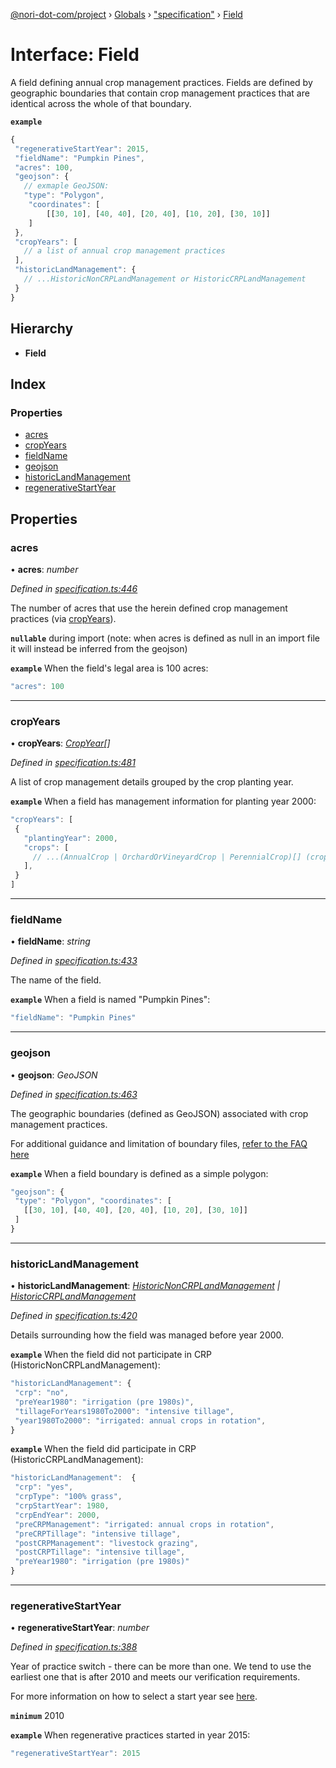 [@nori-dot-com/project](../README.md) › [Globals](../globals.md) › ["specification"](../modules/_specification_.md) › [Field](_specification_.field.md)

# Interface: Field

A field defining annual crop management practices. Fields are defined by geographic boundaries that contain crop management practices that are identical across the whole of that boundary.

**`example`** 

```js
{
 "regenerativeStartYear": 2015,
 "fieldName": "Pumpkin Pines",
 "acres": 100,
 "geojson": {
   // exmaple GeoJSON:
   "type": "Polygon",
    "coordinates": [
        [[30, 10], [40, 40], [20, 40], [10, 20], [30, 10]]
    ]
 },
 "cropYears": [
   // a list of annual crop management practices
 ],
 "historicLandManagement": {
   // ...HistoricNonCRPLandManagement or HistoricCRPLandManagement
 }
}
```

## Hierarchy

* **Field**

## Index

### Properties

* [acres](_specification_.field.md#acres)
* [cropYears](_specification_.field.md#cropyears)
* [fieldName](_specification_.field.md#fieldname)
* [geojson](_specification_.field.md#geojson)
* [historicLandManagement](_specification_.field.md#historiclandmanagement)
* [regenerativeStartYear](_specification_.field.md#regenerativestartyear)

## Properties

###  acres

• **acres**: *number*

*Defined in [specification.ts:446](https://github.com/nori-dot-eco/nori-dot-com/blob/724a4be/packages/project/src/specification.ts#L446)*

The number of acres that use the herein defined crop management practices (via [cropYears](#cropYears)).

**`nullable`** during import (note: when acres is defined as null in an import file it will instead be inferred from the geojson)

**`example`** <caption>When the field's legal area is 100 acres:</caption>

```js
"acres": 100
```

___

###  cropYears

• **cropYears**: *[CropYear](_specification_.cropyear.md)[]*

*Defined in [specification.ts:481](https://github.com/nori-dot-eco/nori-dot-com/blob/724a4be/packages/project/src/specification.ts#L481)*

A list of crop management details grouped by the crop planting year.

**`example`** <caption>When a field has management information for planting year 2000:</caption>

```js
"cropYears": [
 {
   "plantingYear": 2000,
   "crops": [
     // ...(AnnualCrop | OrchardOrVineyardCrop | PerennialCrop)[] (crops that were planted in year 2000)
   ],
 }
]
```

___

###  fieldName

• **fieldName**: *string*

*Defined in [specification.ts:433](https://github.com/nori-dot-eco/nori-dot-com/blob/724a4be/packages/project/src/specification.ts#L433)*

The name of the field.

**`example`** <caption>When a field is named "Pumpkin Pines":</caption>

```js
"fieldName": "Pumpkin Pines"
```

___

###  geojson

• **geojson**: *GeoJSON*

*Defined in [specification.ts:463](https://github.com/nori-dot-eco/nori-dot-com/blob/724a4be/packages/project/src/specification.ts#L463)*

The geographic boundaries (defined as GeoJSON) associated with crop management practices.

For additional guidance and limitation of boundary files, [refer to the FAQ here](https://docs.google.com/document/d/1vnJKwFzU6drCjTD-eVXUK_59togcmROliyOU1y8Ne1U/edit?ts=5ed8f2d1#heading=h.fbiiknhrzhg8)

**`example`** <caption>When a field boundary is defined as a simple polygon:</caption>

```js
"geojson": {
 "type": "Polygon", "coordinates": [
   [[30, 10], [40, 40], [20, 40], [10, 20], [30, 10]]
 ]
}
```

___

###  historicLandManagement

• **historicLandManagement**: *[HistoricNonCRPLandManagement](_specification_.historicnoncrplandmanagement.md) | [HistoricCRPLandManagement](_specification_.historiccrplandmanagement.md)*

*Defined in [specification.ts:420](https://github.com/nori-dot-eco/nori-dot-com/blob/724a4be/packages/project/src/specification.ts#L420)*

Details surrounding how the field was managed before year 2000.

**`example`** <caption>When the field did not participate in CRP (HistoricNonCRPLandManagement):</caption>

```js
"historicLandManagement": {
 "crp": "no",
 "preYear1980": "irrigation (pre 1980s)",
 "tillageForYears1980To2000": "intensive tillage",
 "year1980To2000": "irrigated: annual crops in rotation",
}
```

**`example`** <caption>When the field did participate in CRP (HistoricCRPLandManagement):</caption>

```js
"historicLandManagement":  {
 "crp": "yes",
 "crpType": "100% grass",
 "crpStartYear": 1980,
 "crpEndYear": 2000,
 "preCRPManagement": "irrigated: annual crops in rotation",
 "preCRPTillage": "intensive tillage",
 "postCRPManagement": "livestock grazing",
 "postCRPTillage": "intensive tillage",
 "preYear1980": "irrigation (pre 1980s)"
}
```

___

###  regenerativeStartYear

• **regenerativeStartYear**: *number*

*Defined in [specification.ts:388](https://github.com/nori-dot-eco/nori-dot-com/blob/724a4be/packages/project/src/specification.ts#L388)*

Year of practice switch - there can be more than one. We tend to use the earliest one that is after 2010 and meets our verification requirements.

For more information on how to select a start year see [here](https://go.nori.com/years).

**`minimum`** 2010

**`example`** <caption>When regenerative practices started in year 2015:</caption>

```js
"regenerativeStartYear": 2015
```
